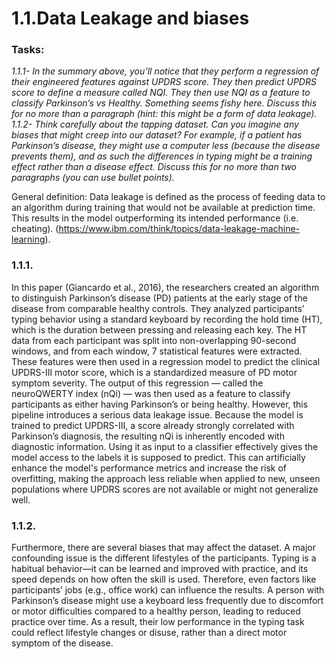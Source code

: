 # 1.1.Data Leakage and biases 
### Tasks: 
*1.1.1- In the summary above, you’ll notice that they perform a regression of their engineered
features against UPDRS score. They then predict UPDRS score to define a measure called
NQI. They then use NQI as a feature to classify Parkinson’s vs Healthy. Something seems
fishy here. Discuss this for no more than a paragraph (hint: this might be a form of data
leakage).
1.1.2- Think carefully about the tapping dataset. Can you imagine any biases that might
creep into our dataset? For example, if a patient has Parkinson’s disease, they might use a
computer less (because the disease prevents them), and as such the differences in typing
might be a training effect rather than a disease effect. Discuss this for no more than two
paragraphs (you can use bullet points).*

General definition: Data leakage is defined as the process of feeding data to an algorithm during training that would not be available at prediction time. This results in the model outperforming its intended performance (i.e. cheating). (https://www.ibm.com/think/topics/data-leakage-machine-learning).

### 1.1.1.
In this paper (Giancardo et al., 2016), the researchers created an algorithm to distinguish Parkinson’s disease (PD) patients at the early stage of the disease from comparable healthy controls. They analyzed participants’ typing behavior using a standard keyboard by recording the hold time (HT), which is the duration between pressing and releasing each key. The HT data from each participant was split into non-overlapping 90-second windows, and from each window, 7 statistical features were extracted. These features were then used in a regression model to predict the clinical UPDRS-III motor score, which is a standardized measure of PD motor symptom severity. The output of this regression — called the neuroQWERTY index (nQi) — was then used as a feature to classify participants as either having Parkinson’s or being healthy.
However, this pipeline introduces a serious data leakage issue. Because the model is trained to predict UPDRS-III, a score already strongly correlated with Parkinson’s diagnosis, the resulting nQi is inherently encoded with diagnostic information. Using it as input to a classifier effectively gives the model access to the labels it is supposed to predict. This can artificially enhance the model's performance metrics and increase the risk of overfitting, making the approach less reliable when applied to new, unseen populations where UPDRS scores are not available or might not generalize well.

### 1.1.2. 
Furthermore, there are several biases that may affect the dataset. A major confounding issue is the different lifestyles of the participants. Typing is a habitual behavior—it can be learned and improved with practice, and its speed depends on how often the skill is used. Therefore, even factors like participants’ jobs (e.g., office work) can influence the results.
A person with Parkinson’s disease might use a keyboard less frequently due to discomfort or motor difficulties compared to a healthy person, leading to reduced practice over time. As a result, their low performance in the typing task could reflect lifestyle changes or disuse, rather than a direct motor symptom of the disease.





